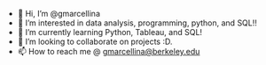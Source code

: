 - 👋 Hi, I’m @gmarcellina
- 👀 I’m interested in data analysis, programming, python, and SQL!!
- 🌱 I’m currently learning Python, Tableau, and SQL!
- 💞️ I’m looking to collaborate on projects :D.
- 📫 How to reach me @ gmarcellina@berkeley.edu

<!---
gmarcellina/gmarcellina is a ✨ special ✨ repository because its `README.md` (this file) appears on your GitHub profile.
You can click the Preview link to take a look at your changes.
--->
